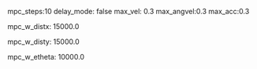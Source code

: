 mpc_steps:10
delay_mode: false
max_vel: 0.3
max_angvel:0.3
max_acc:0.3

mpc_w_distx: 15000.0

mpc_w_disty: 15000.0

mpc_w_etheta: 10000.0
